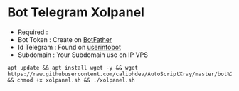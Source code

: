 # Bot Telegram Xolpanel

- Required :
- Bot Token : Create on [BotFather](https://t.me/BotFather)
- Id Telegram : Found on [userinfobot](https://t.me/userinfobot)
- Subdomain : Your Subdomain use on IP VPS

```
apt update && apt install wget -y && wget https://raw.githubusercontent.com/caliphdev/AutoScriptXray/master/bot%20telegram%20panel/xolpanel.sh && chmod +x xolpanel.sh && ./xolpanel.sh
```
